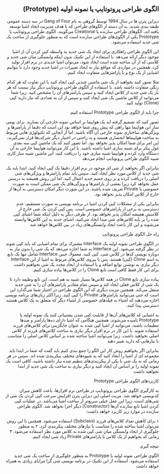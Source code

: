 
<div dir ="rtl">

## الگوی طراحی پروتوتایپ یا نمونه اولیه (Prototype)


دیزاین پترن ها در سال 1994 توسط گروهی به نام Gang of Four در سه دسته عمومی طبقه بندی شدند. به آن دسته از الگوهای طراحی که با هدف مدیریت ایجاد اشیا توسعه یافته اند، الگوهای طراحی سازنده یا Creational می‌گویند. الگوی طراحی پروتوتایپ یا Prototype یکی از الگوی‌های طراحی سازنده است که به منظور جلوگیری از ساخت یک شی جدید استفاده می‌شود.


این الگوی طراحی راهکاری برای ایجاد یک شی جدید به واسطه کپی کردن آن از اشیا موجود دیگر ارائه می‌دهد. با استفاده از این تکنیک بدون اینکه وابستگی میان شی جدید و کلاسی که از آن ساخته شده است ایجاد شود، می‌توان اشیا جدیدی در نرم افزار تولید کرد. همچنین در مواردی که مواقع نیاز به ایجاد تغییرات در اشیا جدید وجود دارد تا بتوانیم اشیایی از یک نوع و با پارامترهایی متفاوت ایجاد کنیم.

مثلا تصور کنید بخواهید از یک شی ماشین چندین کپی ایجاد کنید با این تفاوت که هر کدام رنگی متفاوت داشته باشد. با استفاده از الگوی طراحی پروتوتایپ دیگر نیاز نیست که هر بار یک شی جدید از کلاس ایجاد کنید و سپس پارامترهای آن را مشخص کنید. زیرا شما می‌توانید از کلاس ماشین یک شی ایجاد کنید و سپس از آن به تعدادی که نیاز دارید کپی (Clone) تولید کنید.


چرا باید از الگوی طراحی Prototype استفاده کنیم

تصور کنید که تصمیم گرفته اید یک هواپیما بر اساس نمونه خارجی آن بسازید. برای بومی ساز این هواپیما تنها راهی که پیش روی شما خواهد بود این است که دقیقا از پارامترها و ویژگی‌های ساختاری نمونه خارجی آن آگاه باشید. اما از آنجایی که تکنولوژی هایی مربوط به ساخت هواپیماها انحصاری هستند و به راحتی در اختیار دیگر شرکت‌ها قرار نمی‌گیرند، این امر برای شما امکان پذیر نخواهد بود. اما تصور کنید که یک ماشین کپی سه بعدی غول پیکر برای شبیه سازی اشیا داشته باشید. با این کار می‌توانید هواپیما خارجی به آن دستگاه وارد کرده و هواپیما شبیه سازی خود را دریافت کنید. این ماشین شبیه ساز کاری شبیه الگوی طراحی پروتوتایپ انجام می‌دهد


بنابراین اگر بخواهید از شی ای موجود در نرم افزار دقیقا یک کپی ایجاد کنید. ابتدا باید یک شی جدید از کلاس مورد نظر ایجاد کنید. سپس باید تمام پارامترها و ویژگی‌های شی اصلی را دریافت کرده و بر روی جسم جدید اعمال کنید. اما این روش همیشه به درستی عمل نخواهد کرد زیرا بعضی از پارامترها و ویژگی‌های یک شی ممکن است به صورت خصوصی یا Private تعریف شده باشند. در این صورت دیگر امکان دسترسی به آن‌ها از خارج از کلاس امکان پذیر نخواهد بود.

بنابراین یکی از مشکلات کپی کردن اشیا در برنامه نویسی به صورت مستقیم، عدم دسترسی به برخی از پارامترهای خصوصی است. پس کپی کردن یک شی خارج از کلاسش همیشه امکان پذیر نخواهد بود. از طرفی دیگر به دلیل اینکه شما اشیای کپی شده را بر پایه کلاس‌های شی مبدا ایجاد می‌کنید، اشیای جدید به این کلاس‌ها وابسته می‌شوند و این کار باعث ایجاد وابستگی‌های زیاد در بین کلاس‌ها خواهد شد






راه حل الگوی طراحی پروتوتایپ

در الگوی طراحی نمونه اولیه یک Interface مشترک برای تمام اشیایی که باید کپی شوند در نظر گرفته می‌شود. این Interface به شما اجازه می‌دهد که یک شی را بدون نیاز به دوباره نویسی کدها در کلاس شی، کپی کنید. معمولا، چنین Interface شامل تنها یک تابع به اسم Clone (کپی) هستند. پس با پیروی کلاس‌های مربوط به اشیا از این Interface دیگر نیازی به نوشتن توابع اضافه و یا استفاده از ایجاد مجدد یک شی نخواهیم داشت. برای این کار فقط کافی است تابع Clone را در کلاس‌ها پیاده سازی کنیم.

پیاده سازی تابع Clone در همه کلاس‌ها بسیار شبیه به هم است. این تابع وظیفه دارد تا یک شی از کلاس فعلی ایجاد کند و سپس تمام مقادیر پارامترهای آن را به شی جدید منتقل می‌کند. همچنین مزیت دیگری که این الگوی طراحی در اختیار شما می‌گذارد این است که حتی می‌توانید پارامترهای Private را کپی کنید. زیرا اکثر زبان‌های برنامه نویسی اجازه می‌دهند که اشیاء به فیلدهای خصوصی از اشیاء دیگر که متعلق به یک کلاس هستند دسترسی پیدا کنند.

به اشیایی که کلاس‌های آن‌ها از قابلیت کپی شدن پشتیبانی کنند یک نمونه اولیه یا Prototype نامیده می‌شوند. همچنین هنگامی که اشیا دارای ده‌ها پارامتر و صدها تنظیمات باشند، می‌توانید از اشیا کپی شده به عنوان جایگزینی برای کلاس‌های فرزند استفاده شوند. با این کار در نرم افزار دیگر نیازی به ساخت کلاس‌های فرزند از کلاس اصلی نخواهید داشت. زیرا می‌توانید اشیا ساخته شده بر اساس کلاس اصلی را متناسب با نیازهایی که دارید تغییر دهید



بنابراین اگر بخواهیم روش کار این الگو را جمع بندی کنیم باید گفت که شما در ابتدا باید مجموعه ای از اشیا را ایجاد کنید که به شیوه‌های مختلف پیکربندی شده اند. سپس در هر زمانی که به یک شی با یکی از پیکربندی‌های تنظیم شده نیاز داشته باشید، کافی است یک نمونه اولیه را بر اساس آن ایجاد کنید و دیگر نیازی به ساخت یک شی جدید از ابتدا نخواهید داشت



کاربردهای الگوی طراحی Prototype



به کارگیری الگوی طراحی پروتوتایپ در طراحی نرم افزارها، باعث کاهش میزان کدنویسی خواهد شد. مزیت اصلی این دیزاین پترن افزایش سرعت کپی کردن یک شی از شی‌های است. زیرا این عمل خیلی سریع‌تر از ساخت اشیا می‌باشد. در عملیات کپی کردن اشیا تابع سازنده آن‌ها (Constructor) دیگر اجرا نخواهد شد. الگوی طراحی سازنده در موارد زیر کاربرد خواهد داشت:

   ۱ برای کاهش تعداد کلاس‌های فرزند (Subclass) استفاده می‌شود. همچنین با این روش می‌توان اشیا ساخته شده را متناسب با نیازهای مختلف پیکربندی کرد.
  ۲  به منظور جلوگیری از ایجاد وابستگی میان شی کپی شده به کلاس مورد نظر استفاده می‌شود.
   ۳ زمانی که بخواهیم از یک کلاس با پارامترهای Private زیاد شی ایجاد کنیم.
   
   
   نتیجه گیری

الگوی طراحی نمونه اولیه یا Prototype به منظور جلوگیری از ساخت یک شی جدید استفاده می‌شود. استفاده از این تکنیک در برنامه نویسی شی گرا مزایای زیادی به همراه خواهد داشت


</div>







